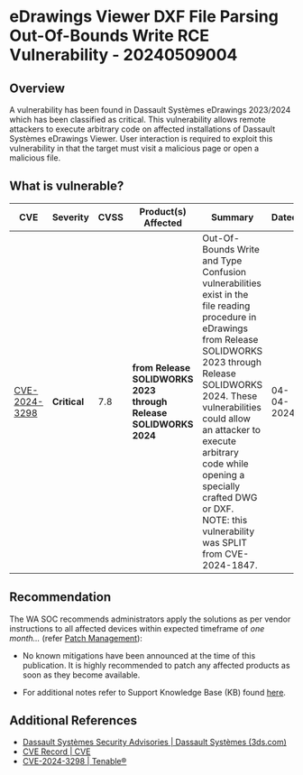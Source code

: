 # eDrawings Viewer DXF File Parsing Out-Of-Bounds Write RCE Vulnerability - 20240509004

## Overview

A vulnerability has been found in Dassault Systèmes eDrawings 2023/2024 which has been classified as critical. This vulnerability allows remote attackers to execute arbitrary code on affected installations of Dassault Systèmes eDrawings Viewer. User interaction is required to exploit this vulnerability in that the target must visit a malicious page or open a malicious file.

## What is vulnerable?

| CVE  | Severity     | CVSS | Product(s) Affected | Summary | Dated |
| ---- | ------------ | ---- | ------------------- | ------- | ----- |
| [CVE-2024-3298](https://nvd.nist.gov/vuln/detail/CVE-2024-3298) | **Critical** | 7.8  | **from Release SOLIDWORKS 2023<br> through Release SOLIDWORKS 2024<br/>** | Out-Of-Bounds Write and Type Confusion vulnerabilities exist in the file reading procedure in eDrawings from Release SOLIDWORKS 2023 through Release SOLIDWORKS 2024. These vulnerabilities could allow an attacker to execute arbitrary code while opening a specially crafted DWG or DXF. NOTE: this vulnerability was SPLIT from CVE-2024-1847. | 04-04-2024 |

## Recommendation

The WA SOC recommends administrators apply the solutions as per vendor instructions to all affected devices within expected timeframe of *one month...* (refer [Patch Management](../guidelines/patch-management.md)):

- No known mitigations have been announced at the time of this publication. It is highly recommended to patch any affected products as soon as they become available.

- For additional notes refer to Support Knowledge Base (KB) found [here](https://support.3ds.com/knowledge-base/?q=docid:QA00000311982).

## Additional References

- [Dassault Systèmes Security Advisories | Dassault Systèmes (3ds.com)](https://www.3ds.com/vulnerability/advisories)
- [CVE Record | CVE](https://www.cve.org/CVERecord?id=CVE-2024-3298)
- [CVE-2024-3298 | Tenable®](https://www.tenable.com/cve/CVE-2024-3298)